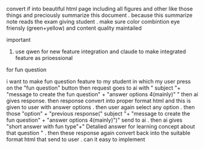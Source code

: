 convert if into beautiful html page including all figures and other like those things and preciously summarize this document . because this summarize note reads the exam giving student . make sure color combintion eye friensly (green+yellow) and content quality maintailed


important

1. use qwen for new feature integration and claude to make integrated feature as prioessional



for fun question



i want to make fun question feature to my student in which my user press on the "fun question"  button   then request goes to ai with " subject "+ "message to create the fun question" + "answer options 4(mainly)" " then ai gives  response. then response convert into proper format html and this is given to user with answer options . then user again select any  option . then those "option" + "previous response(" subject "+ "message to create the fun question" + "answer options 4(mainly)")"  send to ai . then ai gives  "short answer with fun type"+" Detalied answer for learning concept about that question "  . then  these response again convert back into the suitable format   html that send to user  . can it easy to implement 